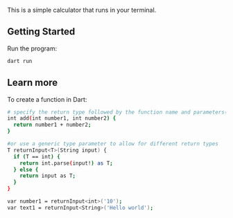 This is a simple calculator that runs in your terminal.

## Getting Started

Run the program:

```bash
dart run
```

## Learn more

To create a function in Dart:

```bash
# specify the return type followed by the function name and parameters(optional)
int add(int number1, int number2) {
  return number1 + number2;
}

#or use a generic type parameter to allow for different return types
T returnInput<T>(String input) {
  if (T == int) {
    return int.parse(input!) as T;
  } else {
    return input as T;
  }
}

var number1 = returnInput<int>('10');
var text1 = returnInput<String>('Hello world');
```
